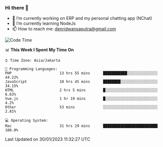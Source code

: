 ### Hi there 👋

- 🔭 I’m currently working on ERP and my personal chatting app (NChat)
- 🌱 I’m currently learning NodeJs
- 📫 How to reach me: denridwansaputra@gmail.com


<!--START_SECTION:waka-->
![Code Time](http://img.shields.io/badge/Code%20Time-2%2C584%20hrs%2011%20mins-blue)

📊 **This Week I Spent My Time On** 

```text
⌚︎ Time Zone: Asia/Jakarta

💬 Programming Languages: 
PHP                      13 hrs 55 mins      ███████████░░░░░░░░░░░░░░   44.22% 
JavaScript               10 hrs 45 mins      ████████░░░░░░░░░░░░░░░░░   34.15% 
HTML                     2 hrs 5 mins        █░░░░░░░░░░░░░░░░░░░░░░░░   6.63% 
Vue.js                   1 hr 19 mins        █░░░░░░░░░░░░░░░░░░░░░░░░   4.2% 
Other                    53 mins             ░░░░░░░░░░░░░░░░░░░░░░░░░   2.81%

💻 Operating System: 
Mac                      31 hrs 29 mins      █████████████████████████   100.0%

```


 Last Updated on 30/01/2023 11:32:27 UTC
<!--END_SECTION:waka-->
